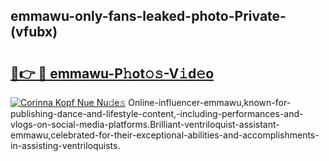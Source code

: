 ## emmawu-only-fans​-leaked-photo​-Private-(vfubx)


# <h2><a href="https://mediaupload.pro?title=emmawu&ref=git">🔗👉 🔴 emmawu-P𝚑ot𝚘𝚜-V𝚒d𝚎o</a></h2>

[![Corinna Kopf Nue Nu𝚍e𝚜](https://i.imgur.com/0qMVB7G.gif)](https://mediaupload.pro?title=emmawu&ref=git)
Online-influencer-emmawu,known-for-publishing-dance-and-lifestyle-content,-including-performances-and-vlogs-on-social-media-platforms.Brilliant-ventriloquist-assistant-emmawu,celebrated-for-their-exceptional-abilities-and-accomplishments-in-assisting-ventriloquists.  